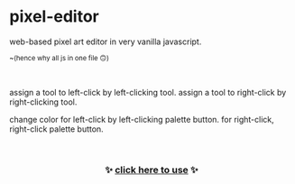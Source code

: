 # pixel-editor

web-based pixel art editor in very vanilla javascript.

<sup>~(hence why all js in one file 🙃)</sup>

<br>

assign a tool to left-click by left-clicking tool. assign a tool to right-click by right-clicking tool.

change color for left-click by left-clicking palette button. for right-click, right-click palette button.

<br>

<h3 align="center">
  ✨ <a href="https://nogira.github.io/pixel-editor/">click here to use</a> ✨
</h3>
